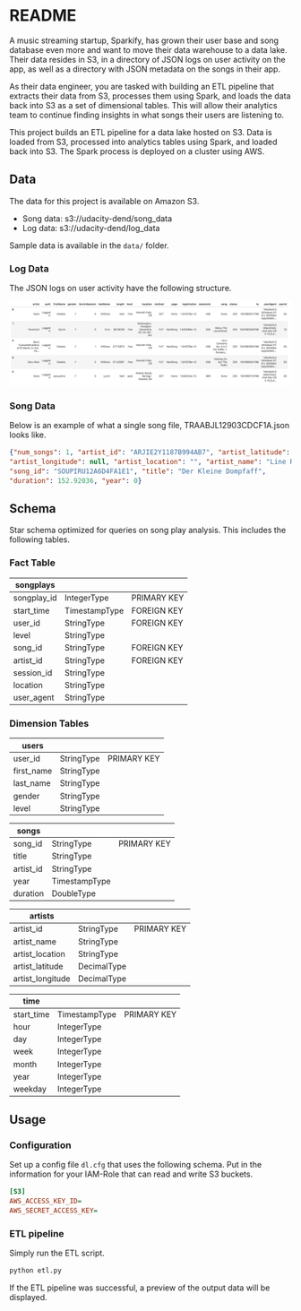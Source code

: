 # README

A music streaming startup, Sparkify, has grown their user base and song database
even more and want to move their data warehouse to a data lake. Their data
resides in S3, in a directory of JSON logs on user activity on the app, as well
as a directory with JSON metadata on the songs in their app.

As their data engineer, you are tasked with building an ETL pipeline that
extracts their data from S3, processes them using Spark, and loads the data back
into S3 as a set of dimensional tables. This will allow their analytics team to
continue finding insights in what songs their users are listening to.

This project builds an ETL pipeline for a data lake hosted on S3. Data is loaded
from S3, processed into analytics tables using Spark, and loaded back into S3.
The Spark process is deployed on a cluster using AWS.

## Data

The data for this project is available on Amazon S3.

- Song data: s3://udacity-dend/song_data
- Log data: s3://udacity-dend/log_data

Sample data is available in the `data/` folder.

### Log Data

The JSON logs on user activity have the following structure.

![log data](log-data.png)

### Song Data

Below is an example of what a single song file, TRAABJL12903CDCF1A.json looks
like.

```JSON
{"num_songs": 1, "artist_id": "ARJIE2Y1187B994AB7", "artist_latitude": null,
"artist_longitude": null, "artist_location": "", "artist_name": "Line Renaud",
"song_id": "SOUPIRU12A6D4FA1E1", "title": "Der Kleine Dompfaff",
"duration": 152.92036, "year": 0}
```

## Schema

Star schema optimized for queries on song play analysis. This includes the
following tables.

### Fact Table

| songplays | | |
|---|---|---|
songplay_id | IntegerType | PRIMARY KEY
start_time | TimestampType | FOREIGN KEY
user_id | StringType | FOREIGN KEY
level | StringType
song_id | StringType | FOREIGN KEY
artist_id | StringType | FOREIGN KEY
session_id | StringType
location | StringType
user_agent | StringType

### Dimension Tables

| users | | |
|---|---|---|
user_id | StringType | PRIMARY KEY
first_name | StringType
last_name | StringType
gender | StringType
level | StringType

| songs | | |
|---|---|---|
song_id | StringType | PRIMARY KEY
title | StringType
artist_id | StringType
year | TimestampType
duration | DoubleType

| artists | | |
|---|---|---|
artist_id | StringType | PRIMARY KEY
artist_name | StringType
artist_location | StringType
artist_latitude | DecimalType
artist_longitude | DecimalType

| time | | |
|---|---|--|
start_time | TimestampType | PRIMARY KEY
hour | IntegerType
day | IntegerType
week | IntegerType
month | IntegerType
year | IntegerType
weekday | IntegerType

## Usage

### Configuration

Set up a config file `dl.cfg` that uses the following schema. Put
in the information for your IAM-Role that can read and write S3 buckets.

```cfg
[S3]
AWS_ACCESS_KEY_ID=
AWS_SECRET_ACCESS_KEY=
```

### ETL pipeline

Simply run the ETL script.

```bash
python etl.py
```

If the ETL pipeline was successful, a preview of the output data will be
displayed.
